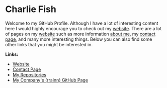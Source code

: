 # Charlie Fish

Welcome to my GitHub Profile. Although I have a lot of interesting content here I would highly encourage you to check out my [website](https://charlie.fish). There are a lot of pages on my [website](https://charlie.fish) such as more information [about me](https://charlie.fish/about-me), my [contact page](https://charlie.fish/contact), and many more interesting things. Below you can also find some other links that you might be interested in.

**Links:**

- [Website](https://charlie.fish)
- [Contact Page](https://charlie.fish/contact)
- [My Repositories](https://github.com/fishcharlie?utf8=✓&tab=repositories&q=&type=source&language=)
- [My Company's (rrainn) GitHub Page](https://github.com/rrainn)
